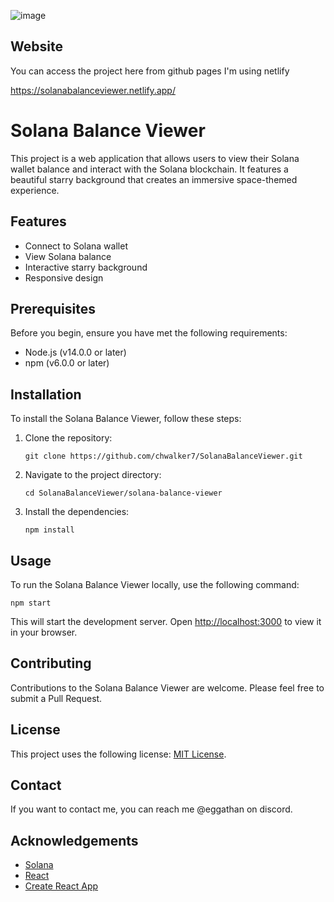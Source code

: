 ![image](https://github.com/user-attachments/assets/2e57d211-f7a3-434b-9fc3-4e4b0f0795cb)
## Website

You can access the project here from github pages I'm using netlify

https://solanabalanceviewer.netlify.app/

# Solana Balance Viewer

This project is a web application that allows users to view their Solana wallet balance and interact with the Solana blockchain. It features a beautiful starry background that creates an immersive space-themed experience.

## Features

- Connect to Solana wallet
- View Solana balance
- Interactive starry background
- Responsive design

## Prerequisites

Before you begin, ensure you have met the following requirements:

- Node.js (v14.0.0 or later)
- npm (v6.0.0 or later)

## Installation

To install the Solana Balance Viewer, follow these steps:

1. Clone the repository:
   ```
   git clone https://github.com/chwalker7/SolanaBalanceViewer.git
   ```

2. Navigate to the project directory:
   ```
   cd SolanaBalanceViewer/solana-balance-viewer
   ```

3. Install the dependencies:
   ```
   npm install
   ```

## Usage

To run the Solana Balance Viewer locally, use the following command:

```
npm start
```

This will start the development server. Open [http://localhost:3000](http://localhost:3000) to view it in your browser.


## Contributing

Contributions to the Solana Balance Viewer are welcome. Please feel free to submit a Pull Request.

## License

This project uses the following license: [MIT License](https://opensource.org/licenses/MIT).

## Contact

If you want to contact me, you can reach me @eggathan on discord.

## Acknowledgements

- [Solana](https://solana.com/)
- [React](https://reactjs.org/)
- [Create React App](https://create-react-app.dev/)

